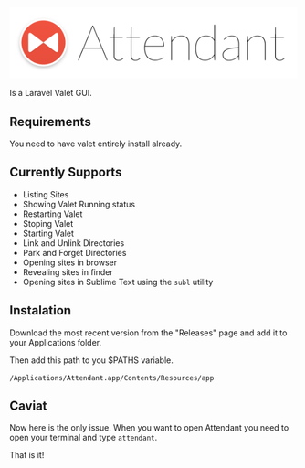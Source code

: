 <p align="center">
  <img src="icons/title.png">
</p>
Is a Laravel Valet GUI.

## Requirements

You need to have valet entirely install already.

## Currently Supports

- Listing Sites
- Showing Valet Running status
- Restarting Valet
- Stoping Valet
- Starting Valet
- Link and Unlink Directories
- Park and Forget Directories
- Opening sites in browser
- Revealing sites in finder
- Opening sites in Sublime Text using the `subl` utility

## Instalation

Download the most recent version from the "Releases" page and add it to your Applications folder.

Then add this path to you $PATHS variable. 
```
/Applications/Attendant.app/Contents/Resources/app
```

## Caviat

Now here is the only issue. When you want to open Attendant you need to open your terminal and type `attendant`.

That is it!
